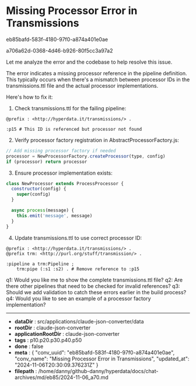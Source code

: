 # Missing Processor Error in Transmissions

eb85bafd-583f-4180-97f0-a874a401e0ae

a706a62d-0368-4d46-b926-80f5cc3a97a2

 Let me analyze the error and the codebase to help resolve this issue.

The error indicates a missing processor reference in the pipeline definition. This typically occurs when there's a mismatch between processor IDs in the transmissions.ttl file and the actual processor implementations.

Here's how to fix it:

1. Check transmissions.ttl for the failing pipeline:
```turtle
@prefix : <http://hyperdata.it/transmissions/> .

:p15 # This ID is referenced but processor not found
```

2. Verify processor factory registration in AbstractProcessorFactory.js:
```javascript
// Add missing processor factory if needed
processor = NewProcessorFactory.createProcessor(type, config)  
if (processor) return processor
```

3. Ensure processor implementation exists:
```javascript
class NewProcessor extends ProcessProcessor {
  constructor(config) {
    super(config)
  }

  async process(message) {
    this.emit('message', message) 
  }
}
```

4. Update transmissions.ttl to use correct processor ID:
```turtle
@prefix : <http://hyperdata.it/transmissions/> .
@prefix trm: <http://purl.org/stuff/transmission/> .

:pipeline a trm:Pipeline ;
    trm:pipe (:s1 :s2) . # Remove reference to :p15
```

q1: Would you like me to show the complete transmissions.ttl file?
q2: Are there other pipelines that need to be checked for invalid references?
q3: Should we add validation to catch these errors earlier in the build process?
q4: Would you like to see an example of a processor factory implementation?

---

* **dataDir** : src/applications/claude-json-converter/data
* **rootDir** : claude-json-converter
* **applicationRootDir** : claude-json-converter
* **tags** : p10.p20.p30.p40.p50
* **done** : false
* **meta** : {
  "conv_uuid": "eb85bafd-583f-4180-97f0-a874a401e0ae",
  "conv_name": "Missing Processor Error in Transmissions",
  "updated_at": "2024-11-06T20:30:09.376231Z"
}
* **filepath** : /home/danny/github-danny/hyperdata/docs/chat-archives/md/eb85/2024-11-06_a70.md